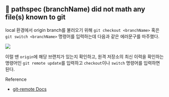 ## 📍 pathspec (branchName) did not math any file(s) known to git
local 환경에서 origin branch를 불러오기 위해 `git checkout <branchName>` 혹은 `git switch <branchName>` 명령어를 입력하는데 다음과 같은 에러문구를 마주했다. 

![](https://res.cloudinary.com/ywtechit/image/upload/v1671693521/t49gnpbwsvcbms72e1gm.png)

이럴 땐 `origin`에 해당 브랜치가 있는지 확인하고, 원격 저장소의 최신 이력을 확인하는 명령어인 `git remote update`를 입력하고 `checkout`이나 `switch` 명령어를 입력하면 된다. 

Reference
- <a href='https://res.cloudinary.com/ywtechit/image/upload/v1671693521/t49gnpbwsvcbms72e1gm.png'>git-remote Docs</a>